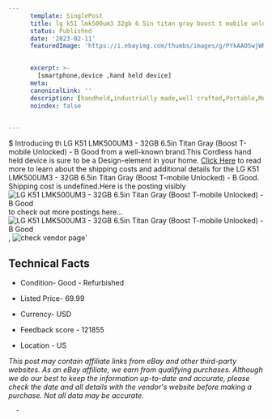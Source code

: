 ```yaml
---
      template: SinglePost
      title: lg k51 lmk500um3 32gb 6 5in titan gray boost t mobile unlocked b good
      status: Published
      date: '2023-02-11'
      featuredImage: 'https://i.ebayimg.com/thumbs/images/g/PYkAAOSwjWRe9Sud/s-l225.jpg'
       

      excerpt: >-
        [smartphone,device ,hand held device]
      meta:
      canonicalLink: ''
      description: [handheld,industrially made,well crafted,Portable,Mobile,Compact,Convenient,Lightweight,Maneuverable,Man-portable,Miniature,Carriable,Hand-held,Light,Holdable,Transportable,Mobile device,Pocket-sized,On-the-go,Wireless,Cordless,Compact size,Convenient size, smartphone,device ,hand held device]
      noindex: false
      

---
```

$
      Introducing th LG K51 LMK500UM3 - 32GB 6.5in Titan Gray (Boost T-mobile Unlocked) - B Good from a well-known brand.This Cordless hand held device is sure to be a Design-element in your home. [Click Here](https://www.ebay.com/itm/185137267571?hash=item2b1b0a8373%3Ag%3APYkAAOSwjWRe9Sud&mkevt=1&mkcid=1&mkrid=711-53200-19255-0&campid=%253CePNCampaignId%253E&customid=%253CreferenceId%253E&toolid=10049) to read more to learn about the shipping costs and additional details for the LG K51 LMK500UM3 - 32GB 6.5in Titan Gray (Boost T-mobile Unlocked) - B Good. Shipping cost is undefined.Here is the posting visibly ![LG K51 LMK500UM3 - 32GB 6.5in Titan Gray (Boost T-mobile Unlocked) - B Good](https://i.ebayimg.com/thumbs/images/g/PYkAAOSwjWRe9Sud/s-l225.jpg) to check out more postings here... ![LG K51 LMK500UM3 - 32GB 6.5in Titan Gray (Boost T-mobile Unlocked) - B Good](https://i.ebayimg.com/images/g/PYkAAOSwjWRe9Sud/s-l1200.jpg), ![check vendor page]()'

      

 ## Technical Facts 



     
      

 - Condition- Good - Refurbished 


      

 - Listed Price- 69.99 


      

 - Currency- USD 


      

 - Feedback score - 121855 


      

 - Location - US 


      
      

 *_This post may contain affiliate links from eBay and other third-party websites. As an eBay affiliate, we earn from qualifying purchases. Although we do our best to keep the information up-to-date and accurate, please check the date and all details with the vendor's website before making a purchase. Not all data may be accurate._*




      -
